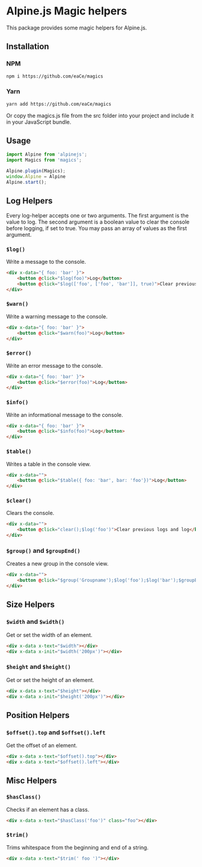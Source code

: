 # Alpine.js Magic helpers

This package provides some magic helpers for Alpine.js.

## Installation

### NPM

```bash
npm i https://github.com/eaCe/magics
```

### Yarn

```bash
yarn add https://github.com/eaCe/magics
```

Or copy the magics.js file from the src folder into your project and include it in your JavaScript bundle.

## Usage

```js
import Alpine from 'alpinejs';
import Magics from 'magics';

Alpine.plugin(Magics);
window.Alpine = Alpine
Alpine.start();
```

## Log Helpers

Every log-helper accepts one or two arguments. 
The first argument is the value to log. 
The second argument is a boolean value to clear the console before logging, if set to true.
You may pass an array of values as the first argument.

### `$log()`

Write a message to the console.

```html
<div x-data="{ foo: 'bar' }">
    <button @click="$log(foo)">Log</button>
    <button @click="$log(['foo', ['foo', 'bar']], true)">Clear previous logs and log</button>
</div>
```

### `$warn()`

Write a warning message to the console.

```html
<div x-data="{ foo: 'bar' }">
    <button @click="$warn(foo)">Log</button>
</div>
```

### `$error()`

Write an error message to the console.

```html
<div x-data="{ foo: 'bar' }">
    <button @click="$error(foo)">Log</button>
</div>
```

### `$info()`

Write an informational message to the console.

```html
<div x-data="{ foo: 'bar' }">
    <button @click="$info(foo)">Log</button>
</div>
```

### `$table()`

Writes a table in the console view.

```html
<div x-data="">
    <button @click="$table({ foo: 'bar', bar: 'foo'})">Log</button>
</div>
```

### `$clear()`

Clears the console.

```html
<div x-data="">
    <button @click="clear();$log('foo')">Clear previous logs and log</button>
</div>
```

### `$group()` and `$groupEnd()`

Creates a new group in the console view.

```html
<div x-data="">
    <button @click="$group('Groupname');$log('foo');$log('bar');$groupEnd()">Group logs</button>
</div>
```

## Size Helpers

### `$width` and `$width()`

Get or set the width of an element.

```html
<div x-data x-text="$width"></div>
<div x-data x-init="$width('200px')"></div>
```

### `$height` and `$height()`

Get or set the height of an element.

```html
<div x-data x-text="$height"></div>
<div x-data x-init="$height('200px')"></div>
```

## Position Helpers

### `$offset().top` and `$offset().left`

Get the offset of an element.

```html
<div x-data x-text="$offset().top"></div>
<div x-data x-text="$offset().left"></div>
```

## Misc Helpers

### `$hasClass()`

Checks if an element has a class.

```html
<div x-data x-text="$hasClass('foo')" class="foo"></div>
```

### `$trim()`

Trims whitespace from the beginning and end of a string.

```html
<div x-data x-text="$trim(' foo ')"></div>
```
